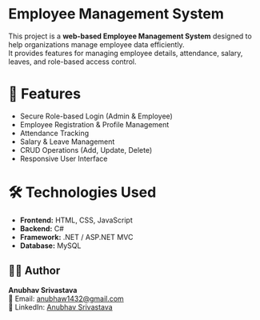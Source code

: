 # Employee Management System

This project is a **web-based Employee Management System** designed to help organizations manage employee data efficiently.  
It provides features for managing employee details, attendance, salary, leaves, and role-based access control.

# 🚀 Features
- Secure Role-based Login (Admin & Employee)
- Employee Registration & Profile Management
- Attendance Tracking
- Salary & Leave Management
- CRUD Operations (Add, Update, Delete)
- Responsive User Interface

# 🛠️ Technologies Used
- **Frontend:** HTML, CSS, JavaScript  
- **Backend:** C#  
- **Framework:** .NET / ASP.NET MVC  
- **Database:** MySQL  
## 👨‍💻 Author
**Anubhav Srivastava**  
📧 Email: [anubhaw1432@gmail.com](mailto:anubhaw1432@gmail.com)  
🔗 LinkedIn: [Anubhav Srivastava](https://www.linkedin.com/in/anubhav-srivastav-5a226135b)  
